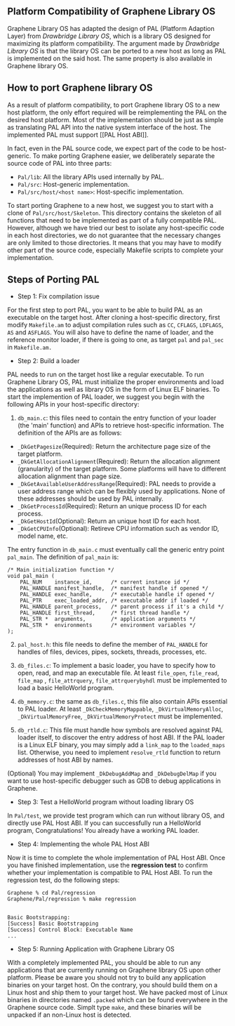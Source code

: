 ## Platform Compatibility of Graphene Library OS

Graphene Library OS has adapted the design of PAL (Platform Adaption Layer) from _Drawbridge Library OS_, which is a library OS designed for maximizing its platform compatibility. The argument made by _Drawbridge Library OS_ is that the library OS can be ported to a new host as long as PAL is implemented on the said host. The same property is also available in Graphene library OS.

## How to port Graphene library OS

As a result of platform compatibility, to port Graphene library OS to a new host platform, the only effort required will be reimplementing the PAL on the desired host platform. Most of the implementation should be just as simple as translating PAL API into the native system interface of the host. The implemented PAL must support [[PAL Host ABI]].

In fact, even in the PAL source code, we expect part of the code to be host-generic. To make porting Graphene easier, we deliberately separate the source code of PAL into three parts:

* `Pal/lib`: All the library APIs used internally by PAL.
* `Pal/src`: Host-generic implementation.
* `Pal/src/host/<host name>`: Host-specific implementation.

To start porting Graphene to a new host, we suggest you to start with a clone of `Pal/src/host/Skeleton`. This directory contains the skeleton of all functions that need to be implemented as part of a fully compatible PAL. However, although we have tried our best to isolate any host-specific code in each host directories, we do not guarantee that the necessary changes are only limited to those directories. It means that you may have to modify other part of the source code, especially Makefile scripts to complete your implementation. 

## Steps of Porting PAL
* Step 1: Fix compilation issue

For the first step to port PAL, you want to be able to build PAL as an executable on the target host. After cloning a host-specific directory, first modify `Makefile.am` to adjust compilation rules such as `CC`, `CFLAGS`, `LDFLAGS`, `AS` and `ASFLAGS`. You will also have to define the name of loader, and the reference monitor loader, if there is going to one, as target `pal` and `pal_sec` in `Makefile.am.`

* Step 2: Build a loader

PAL needs to run on the target host like a regular executable. To run Graphene Library OS, PAL must initialize the proper environments and load the applications as well as library OS in the form of Linux ELF binaries. To start the implemention of PAL loader, we suggest you begin with the following APIs in your host-specific directory:

1. `db_main.c`: this files need to contain the entry function of your loader (the 'main' function) and APIs to retrieve host-specific information. The definition of the APIs are as follows:

+ `_DkGetPagesize`(Required): Return the architecture page size of the target platform.
+ `_DkGetAllocationAlignment`(Required): Return the allocation alignment (granularity) of the target platform. Some platforms will have to different allocation alignment than page size.
+ `_DkGetAvailableUserAddressRange`(Required): PAL needs to provide a user address range which can be flexibly used by applications. None of these addresses should be used by PAL internally.
+ `_DkGetProcessId`(Required): Return an unique process ID for each process.
+ `_DkGetHostId`(Optional): Return an unique host ID for each host.
+ `_DkGetCPUInfo`(Optional): Retireve CPU information such as vendor ID, model name, etc.

The entry function in `db_main.c` must eventually call the generic entry point `pal_main`. The definition of `pal_main` is:

    /* Main initialization function */
    void pal_main (
        PAL_NUM    instance_id,      /* current instance id */
        PAL_HANDLE manifest_handle,  /* manifest handle if opened */
        PAL_HANDLE exec_handle,      /* executable handle if opened */
        PAL_PTR    exec_loaded_addr, /* executable addr if loaded */
        PAL_HANDLE parent_process,   /* parent process if it's a child */
        PAL_HANDLE first_thread,     /* first thread handle */
        PAL_STR *  arguments,        /* application arguments */
        PAL_STR *  environments      /* environment variables */
    );

2. `pal_host.h`: this file needs to define the member of `PAL_HANDLE` for handles of files, devices, pipes, sockets, threads, processes, etc.

3. `db_files.c`: To implement a basic loader, you have to specify how to open, read, and map an executable file. At least `file_open`, `file_read`, `file_map` , `file_attrquery`, `file_attrquerybyhdl` must be implemented to load a basic HelloWorld program.

4. `db_memory.c`: the same as `db_files.c`, this file also contain APIs essential to PAL loader. At least `_DkCheckMemoryMappable`, `_DkVirtualMemoryAlloc`, `_DkVirtualMemoryFree`, `_DkVirtualMemoryProtect` must be implemented.

5. `db_rtld.c`: This file must handle how symbols are resolved against PAL loader itself, to discover the entry address of host ABI. If the PAL loader is a Linux ELF binary, you may simply add a `link_map` to the `loaded_maps` list. Otherwise, you need to implement `resolve_rtld` function to return addresses of host ABI by names.

(Optional) You may implement `_DkDebugAddMap` and `_DkDebugDelMap` if you want to use host-specific debugger such as GDB to debug applications in Graphene.

* Step 3: Test a HelloWorld program without loading library OS

In `Pal/test`, we provide test program which can run without library OS, and directly use PAL Host ABI. If you can successfully run a HelloWorld program, Congratulations! You already have a working PAL loader.

* Step 4: Implementing the whole PAL Host ABI

Now it is time to complete the whole implementation of PAL Host ABI. Once you have finished implementation, use the **regression test** to confirm whether your implementation is compatible to PAL Host ABI. To run the regression test, do the following steps:

    Graphene % cd Pal/regression
    Graphene/Pal/regression % make regression


    Basic Bootstrapping:
    [Success] Basic Bootstrapping
    [Success] Control Block: Executable Name
    ...

* Step 5: Running Application with Graphene Library OS

With a completely implemented PAL, you should be able to run any applications that are currently running on Graphene library OS upon other platform. Please be aware you should not try to build any application binaries on your target host. On the contrary, you should build them on a Linux host and ship them to your target host.
We have packed most of Linux binaries in directories named `.packed` which can be found everywhere in the Graphene source code. Simplt type `make`, and these binaries will be unpacked if an non-Linux host is detected.